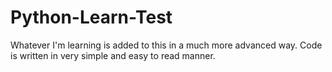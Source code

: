 # Python-Learn-Test
Whatever I'm learning is added to this in a much more advanced way. Code is written in very simple and easy to read manner. 
